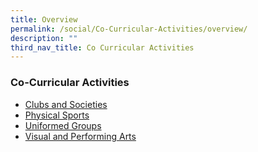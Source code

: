 ```yaml
---
title: Overview
permalink: /social/Co-Curricular-Activities/overview/
description: ""
third_nav_title: Co Curricular Activities
---
```

### Co-Curricular Activities

*   [Clubs and Societies](https://www.konghwa.moe.edu.sg/khs-learning-experiences/social/co-curricular-activities-cca/clubs-and-societies)
*   [Physical Sports](https://www.konghwa.moe.edu.sg/khs-learning-experiences/social/co-curricular-activities-cca/physical-sports)
*   [Uniformed Groups](https://www.konghwa.moe.edu.sg/khs-learning-experiences/social/co-curricular-activities-cca/uniformed-groups)
*   [Visual and Performing Arts](https://www.konghwa.moe.edu.sg/khs-learning-experiences/social/co-curricular-activities-cca/visual-and-performing-arts)